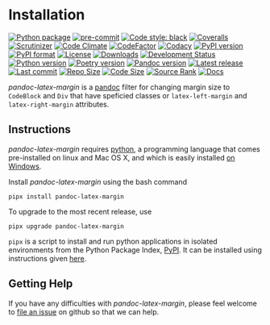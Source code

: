 Installation
============

[![Python package](https://github.com/chdemko/pandoc-latex-margin/workflows/Python%20package/badge.svg?branch=develop)](https://github.com/chdemko/pandoc-latex-margin/actions/workflows/python-package.yml)
[![pre-commit](https://img.shields.io/badge/pre--commit-enabled-brightgreen?logo=pre-commit)](https://github.com/pre-commit/pre-commit)
[![Code style: black](https://img.shields.io/badge/code%20style-black-000000.svg)](https://pypi.org/project/black/)
[![Coveralls](https://img.shields.io/coveralls/github/chdemko/pandoc-latex-margin/develop.svg?logo=Codecov&logoColor=white)](https://coveralls.io/github/chdemko/pandoc-latex-margin?branch=develop)
[![Scrutinizer](https://img.shields.io/scrutinizer/g/chdemko/pandoc-latex-margin.svg?logo=scrutinizer)](https://scrutinizer-ci.com/g/chdemko/pandoc-latex-margin/)
[![Code Climate](https://codeclimate.com/github/chdemko/pandoc-latex-margin/badges/gpa.svg)](https://codeclimate.com/github/chdemko/pandoc-latex-margin/)
[![CodeFactor](https://img.shields.io/codefactor/grade/github/chdemko/pandoc-latex-margin/develop.svg?logo=codefactor)](https://www.codefactor.io/repository/github/chdemko/pandoc-latex-margin)
[![Codacy](https://img.shields.io/codacy/grade/7df59d426cab4adca51d86403f0cc4b6.svg?logo=codacy)](https://app.codacy.com/gh/chdemko/pandoc-latex-margin/dashboard)
[![PyPI version](https://img.shields.io/pypi/v/pandoc-latex-margin.svg?logo=pypi&logoColor=white)](https://pypi.org/project/pandoc-latex-margin/)
[![PyPI format](https://img.shields.io/pypi/format/pandoc-latex-margin.svg?logo=pypi&logoColor=white)](https://pypi.org/project/pandoc-latex-margin/)
[![License](https://img.shields.io/pypi/l/pandoc-latex-margin.svg?logo=pypi&logoColor=white)](https://raw.githubusercontent.com/chdemko/pandoc-latex-margin/develop/LICENSE)
[![Downloads](https://img.shields.io/pypi/dm/pandoc-latex-margin?logo=pypi&logoColor=white)](https://pepy.tech/project/pandoc-latex-margin)
[![Development Status](https://img.shields.io/pypi/status/pandoc-latex-margin.svg?logo=pypi&logoColor=white)](https://pypi.org/project/pandoc-latex-margin/)
[![Python version](https://img.shields.io/pypi/pyversions/pandoc-latex-margin.svg?logo=pypi&logoColor=white)](https://pypi.org/project/pandoc-latex-margin/)
[![Poetry version](https://img.shields.io/badge/poetry-1.2%20|%201.3%20|%201.4%20|%201.5%20|%201.6%20|%201.7%20|%201.8-blue.svg?logo=poetry)](https://python-poetry.org/)
[![Pandoc version](https://img.shields.io/badge/pandoc-2.11%20|%202.12%20|%202.13%20|%202.14%20|%202.15%20|%202.16%20|%202.17%20|%202.18%20|%202.19%20|%203.0%20|%203.1%20|%203.2%20|%203.3-blue.svg?logo=markdown)](https://pandoc.org/)
[![Latest release](https://img.shields.io/github/release-date/chdemko/pandoc-latex-margin.svg?logo=github)](https://github.com/chdemko/pandoc-latex-margin/releases)
[![Last commit](https://img.shields.io/github/last-commit/chdemko/pandoc-latex-margin/develop?logo=github)](https://github.com/chdemko/pandoc-latex-margin/commit/develop/)
[![Repo Size](https://img.shields.io/github/repo-size/chdemko/pandoc-latex-margin.svg?logo=github)](http://pandoc-latex-margin.readthedocs.io/en/latest/)
[![Code Size](https://img.shields.io/github/languages/code-size/chdemko/pandoc-latex-margin.svg?logo=github)](http://pandoc-latex-margin.readthedocs.io/en/latest/)
[![Source Rank](https://img.shields.io/librariesio/sourcerank/pypi/pandoc-latex-margin.svg?logo=libraries.io&logoColor=white)](https://libraries.io/pypi/pandoc-latex-margin)
[![Docs](https://img.shields.io/readthedocs/pandoc-latex-margin.svg?logo=read-the-docs&logoColor=white)](http://pandoc-latex-margin.readthedocs.io/en/latest/)

*pandoc-latex-margin* is a [pandoc] filter for changing margin size to
`CodeBlock` and `Div` that have speficied classes or `latex-left-margin`
and `latex-right-margin` attributes.

[pandoc]: http://pandoc.org/

Instructions
------------

*pandoc-latex-margin* requires [python], a programming language that comes
pre-installed on linux and Mac OS X, and which is easily installed
[on Windows].

Install *pandoc-latex-margin* using the bash command

~~~{prompt} bash
pipx install pandoc-latex-margin
~~~

To upgrade to the most recent release, use

~~~{prompt} bash
pipx upgrade pandoc-latex-margin
~~~

`pipx` is a script to install and run python applications in isolated environments from the Python Package Index, [PyPI]. It can be installed using instructions given [here](https://pipx.pypa.io/stable/).

[python]: https://www.python.org
[on Windows]: https://www.python.org/downloads/windows
[PyPI]: https://pypi.org


Getting Help
------------

If you have any difficulties with *pandoc-latex-margin*, please feel welcome
to [file an issue] on github so that we can help.

[file an issue]: https://github.com/chdemko/pandoc-latex-margin/issues

